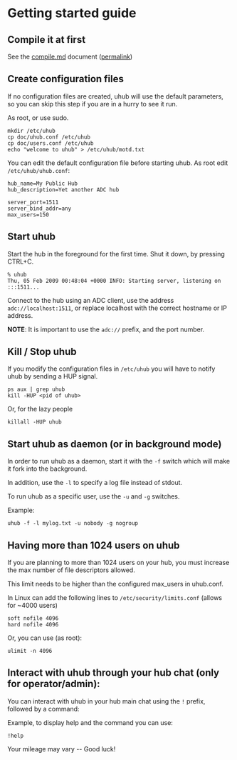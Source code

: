 # Getting started guide

## Compile it at first

See the [compile.md](compile.md) document
([permalink](https://github.com/modelrockettier/uhub/blob/master/doc/compile.md))

## Create configuration files

If no configuration files are created, uhub will use the default parameters,
so you can skip this step if you are in a hurry to see it run.

As root, or use sudo.
```shell
mkdir /etc/uhub
cp doc/uhub.conf /etc/uhub
cp doc/users.conf /etc/uhub
echo "welcome to uhub" > /etc/uhub/motd.txt
```

You can edit the default configuration file before starting uhub.
As root edit `/etc/uhub/uhub.conf`:
```
hub_name=My Public Hub
hub_description=Yet another ADC hub

server_port=1511
server_bind_addr=any
max_users=150
```

## Start uhub

Start the hub in the foreground for the first time. Shut it down, by pressing
CTRL+C.
```
% uhub
Thu, 05 Feb 2009 00:48:04 +0000 INFO: Starting server, listening on :::1511...
```
Connect to the hub using an ADC client, use the address `adc://localhost:1511`,
or replace localhost with the correct hostname or IP address.

**NOTE**: It is important to use the `adc://` prefix, and the port number.

## Kill / Stop uhub

If you modify the configuration files in `/etc/uhub` you will have to notify
uhub by sending a HUP signal.
```shell
ps aux | grep uhub
kill -HUP <pid of uhub>
```

Or, for the lazy people
```shell
killall -HUP uhub
```

## Start uhub as daemon (or in background mode)

In order to run uhub as a daemon, start it with the `-f` switch which will make
it fork into the background.

In addition, use the `-l` to specify a log file instead of stdout.

To run uhub as a specific user, use the `-u` and `-g` switches.

Example:
```shell
uhub -f -l mylog.txt -u nobody -g nogroup
```

## Having more than 1024 users on uhub

If you are planning to more than 1024 users on your hub, you must increase the
max number of file descriptors allowed.

This limit needs to be higher than the configured max_users in uhub.conf.

In Linux can add the following lines to `/etc/security/limits.conf`
(allows for ~4000 users)
```
soft nofile 4096
hard nofile 4096
```

Or, you can use (as root):
```shell
ulimit -n 4096
```

## Interact with uhub through your hub chat (only for operator/admin):

You can interact with uhub in your hub main chat using the `!` prefix,
followed by a command:

Example, to display help and the command you can use:
```
!help
```
Your mileage may vary -- Good luck!
